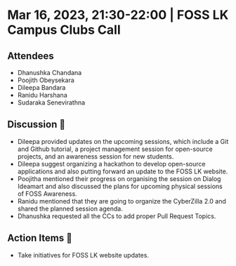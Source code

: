 # Mar 16, 2023, 21:30-22:00 | FOSS LK Campus Clubs Call

## Attendees

- Dhanushka Chandana
- Poojith Obeysekara
- Dileepa Bandara
- Ranidu Harshana
- Sudaraka Senevirathna 

 ## Discussion 🎯

- Dileepa provided updates on the upcoming sessions, which include a Git and Github tutorial, a project management session for open-source projects, and an awareness session for new students.
- Dileepa suggest organizing a hackathon to develop open-source applications and also putting forward an update to the FOSS LK website.
- Poojitha mentioned their progress on organising the session on Dialog Ideamart and also discussed the plans for upcoming physical sessions of FOSS Awareness.
- Ranidu mentioned that they are going to organize the CyberZilla 2.0 and shared the planned session agenda.
- Dhanushka requested all the CCs to add proper Pull Request Topics.

## Action Items 🚧

- Take initiatives for FOSS LK website updates.
